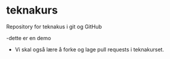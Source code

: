 # teknakurs
Repository for teknakus i git og GitHub


-dette er en demo



- Vi skal også lære å forke og lage pull requests i teknakurset.
